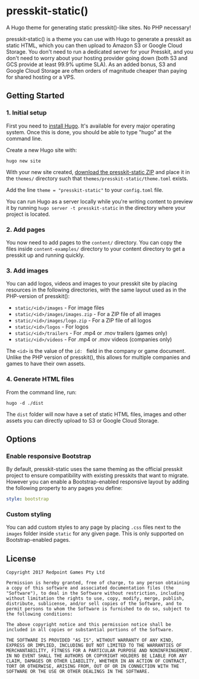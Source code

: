 # presskit-static()

A Hugo theme for generating static presskit()-like sites. No PHP necessary!

presskit-static() is a theme you can use with Hugo to generate a presskit as static HTML, which you can then upload to Amazon S3 or Google Cloud Storage. You don't need to run a dedicated server for your Presskit, and you don't need to worry about your hosting provider going down (both S3 and GCS provide at least 99.9% uptime SLA). As an added bonus, S3 and Google Cloud Storage are often orders of magnitude cheaper than paying for shared hosting or a VPS.

## Getting Started

### 1. Initial setup

First you need to [install Hugo](https://gohugo.io/getting-started/installing/). It's available for every major operating system. Once this is done, you should be able to type "hugo" at the command line.

Create a new Hugo site with:

```
hugo new site
```

With your new site created, [download the presskit-static ZIP](https://github.com/RedpointGames/presskit-static/archive/master.zip) and place it in the `themes/` directory such that `themes/presskit-static/theme.toml` exists.

Add the line `theme = "presskit-static"` to your `config.toml` file.

You can run Hugo as a server locally while you're writing content to preview it by running `hugo server -t presskit-static` in the directory where your project is located.

### 2. Add pages

You now need to add pages to the `content/` directory.  You can copy the files inside `content-examples/` directory to your content directory to get a presskit up and running quickly.

### 3. Add images

You can add logos, videos and images to your presskit site by placing resources in the following directories, with the same layout used as in the PHP-version of presskit():

- `static/<id>/images` - For image files
- `static/<id>/images/images.zip` - For a ZIP file of all images
- `static/<id>/images/logo.zip` - For a ZIP file of all logos
- `static/<id>/logos` - For logos
- `static/<id>/trailers` - For .mp4 or .mov trailers (games only)
- `static/<id>/videos` - For .mp4 or .mov videos (companies only)

The `<id>` is the value of the `id: ` field in the company or game document. Unlike the PHP version of presskit(), this allows for multiple companies and games to have their own assets.

### 4. Generate HTML files

From the command line, run:

```
hugo -d ./dist
```

The `dist` folder will now have a set of static HTML files, images and other assets you can directly upload to S3 or Google Cloud Storage.

## Options

### Enable responsive Bootstrap

By default, presskit-static uses the same theming as the official presskit project to ensure compatibility with existing presskits that want to migrate. However you can enable a Bootstrap-enabled responsive layout by adding the following property to any pages you define:

```yaml
style: bootstrap
```

### Custom styling

You can add custom styles to any page by placing `.css` files next to the `images` folder inside `static` for any given page. This is only supported on Bootstrap-enabled pages.

## License

```
Copyright 2017 Redpoint Games Pty Ltd

Permission is hereby granted, free of charge, to any person obtaining a copy of this software and associated documentation files (the "Software"), to deal in the Software without restriction, including without limitation the rights to use, copy, modify, merge, publish, distribute, sublicense, and/or sell copies of the Software, and to permit persons to whom the Software is furnished to do so, subject to the following conditions:

The above copyright notice and this permission notice shall be included in all copies or substantial portions of the Software.

THE SOFTWARE IS PROVIDED "AS IS", WITHOUT WARRANTY OF ANY KIND, EXPRESS OR IMPLIED, INCLUDING BUT NOT LIMITED TO THE WARRANTIES OF MERCHANTABILITY, FITNESS FOR A PARTICULAR PURPOSE AND NONINFRINGEMENT. IN NO EVENT SHALL THE AUTHORS OR COPYRIGHT HOLDERS BE LIABLE FOR ANY CLAIM, DAMAGES OR OTHER LIABILITY, WHETHER IN AN ACTION OF CONTRACT, TORT OR OTHERWISE, ARISING FROM, OUT OF OR IN CONNECTION WITH THE SOFTWARE OR THE USE OR OTHER DEALINGS IN THE SOFTWARE.
```